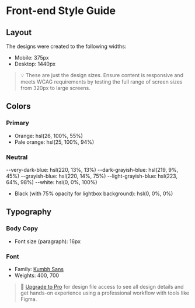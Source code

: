 # Front-end Style Guide

## Layout

The designs were created to the following widths:

- Mobile: 375px
- Desktop: 1440px

> 💡 These are just the design sizes. Ensure content is responsive and meets WCAG requirements by testing the full range of screen sizes from 320px to large screens.

## Colors

### Primary

- Orange: hsl(26, 100%, 55%)
- Pale orange: hsl(25, 100%, 94%)

### Neutral

 --very-dark-blue: hsl(220, 13%, 13%)
 --dark-grayish-blue: hsl(219, 9%, 45%)
 --grayish-blue: hsl(220, 14%, 75%)
 --light-grayish-blue: hsl(223, 64%, 98%)
 --white: hsl(0, 0%, 100%)
- Black (with 75% opacity for lightbox background): hsl(0, 0%, 0%)

## Typography

### Body Copy

- Font size (paragraph): 16px

### Font

- Family: [Kumbh Sans](https://fonts.google.com/specimen/Kumbh+Sans)
- Weights: 400, 700

> 💎 [Upgrade to Pro](https://www.frontendmentor.io/pro?ref=style-guide) for design file access to see all design details and get hands-on experience using a professional workflow with tools like Figma.
